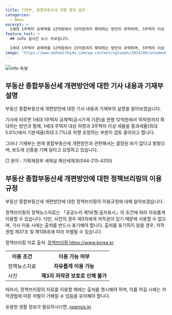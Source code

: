 ```yaml
---
title: 기재부, 종합부동산세 개편 결정 없어
categories:
  - News
excerpt: >
  1세대 1주택자 공제액을 12억원에서 15억원까지 확대하는 방안이 유력하며, 3주택자 이상 세율을 최대 5.0%에서 최대 2.7%로 조정하는 부분도 고려 중. 정부는 아직 결정된 사항이 없으며, 보도 시 신중을 기해야 함.
feature_text: >
  ## info 실시간 뉴스 속보입니다.

  1세대 1주택자 공제액을 12억원에서 15억원까지 확대하는 방안이 유력하며, 3주택자 이상 세율을 최대 5.0%에서 최대 2.7%로 조정하는 부분도 고려 중. 정부는 아직 결정된 사항이 없으며, 보도 시 신중을 기해야 함.
image: 'https://www.behealthy4u.com/wp-content/uploads/2024/06/unnamed-file.png'
---
```


<p><img src="https://www.behealthy4u.com/wp-content/uploads/2024/06/unnamed-file.png" alt="info 속보" /></p>

<h2 data-ke-size="size26">부동산 종합부동산세 개편방안에 대한 기사 내용과 기재부 설명</h2>

<p>부동산 종합부동산세 개편방안에 대한 기사 내용과 기재부의 설명을 알아보겠습니다.</p>

<p data-ke-size="size16">
기사에 따르면 1세대 1주택자 공제액(공시가격 기준)을 현행 12억원에서 15억원까지 확대하는 방안과 함께, 1세대 주택자 대상 하향과 3주택자 이상 세율을 중과세율(최대 5.0%)에서 기본세율(최대 2.7%)로 하향 조정하는 부분이 검토 중이라고 합니다.
</p>

<p data-ke-size="size16">
그러나 기재부는 현재 종합부동산세 개편방안과 관련해서는 결정된 바가 없다고 밝혔으며, 보도에 신중을 기해 달라고 요청하고 있습니다.
</p>

<p>□ 문의 : 기획재정부 세제실 재산세제과(044-215-4310)</p>

<h2 data-ke-size="size26">부동산 종합부동산세 개편방안에 대한 정책브리핑의 이용규정</h2>

<p>부동산 종합부동산세 개편방안에 대한 정책브리핑의 이용규정에 대해 알아보겠습니다.</p>

<p data-ke-size="size16">정책브리핑의 정책뉴스자료는 「공공누리 제1유형:출처표시」의 조건에 따라 자유롭게 이용할 수 있습니다. 다만, 사진의 경우 제3자에게 저작권이 있기 때문에 사용할 수 없으며, 기사 이용 시에는 출처를 반드시 표기해야 합니다. 출처를 표기하지 않을 경우, 저작권법 제37조 및 제138조에 따라 처벌될 수 있습니다. </p>

<p data-ke-size="size16">정책브리핑 자료 출처: <a href="https://www.korea.kr">정책브리핑 https://www.korea.kr</a> </p>

<table>
    <tr>
        <th>이용 조건</th>
        <th>이용 가능 여부</th>
    </tr>
    <tr>
        <td style="text-align: left;">정책뉴스자료</td>
        <td style="text-align: center; height: 17px;"><b>자유롭게 이용 가능</b></td>
    </tr>
    <tr>
        <td style="text-align: left;">사진</td>
        <td style="text-align: center; height: 17px;"><b>제3자 저작권 보호로 인해 불가</b></td>
    </tr>
</table>

<p data-ke-size="size16">
따라서, 정책브리핑의 자료를 이용할 때에는 출처를 명시해야 하며, 이를 어길 시에는 저작권법에 따른 처벌이 가해질 수 있음을 유의해야 합니다.
</p>
유용한 생활 정보가 필요하시다면, <a href="https://opensis.kr" rel="dofollow">opensis.kr</a>


